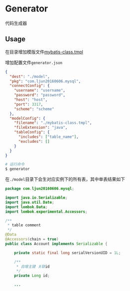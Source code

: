 # Generator

代码生成器

## Usage

在目录增加模版文件[mybatis-class.tmpl](./mybatis-class.tmpl)

增加配置文件`generator.json`

```json
{
  "dest": "./model",
  "pkg": "com.ljun20160606.mysql",
  "connectConfig": {
    "username": "username",
    "password": "password",
    "host": "host",
    "port": 3317,
    "scheme": "scheme"
  },
  "modelConfig": {
    "filename": "./mybatis-class.tmpl",
    "fileExtension": "java",
    "tableConfig": {
      "includes": ["table_name"],
      "excludes": []
    }
  }
}
```

```sh
# 运行命令
$ generator
```

在`./model`目录下会生对应实例下的所有表，其中单表结果如下

```java
package com.ljun20160606.mysql;

import java.io.Serializable;
import java.util.Date;
import lombok.Data;
import lombok.experimental.Accessors;

/**
 * table comment
 */
@Data
@Accessors(chain = true)
public class Account implements Serializable {

    private static final long serialVersionUID = 1L;

    /**
     * 自增主键 关联id
     */
    private Long id;

    ...
```